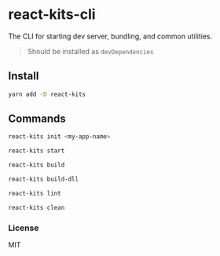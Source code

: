 # react-kits-cli

The CLI for starting dev server, bundling, and common utilities.

> Should be installed as `devDependencies`

## Install

```sh
yarn add -D react-kits
```

## Commands

```sh
react-kits init <my-app-name>

react-kits start

react-kits build

react-kits build-dll

react-kits lint

react-kits clean
```

### License

MIT
